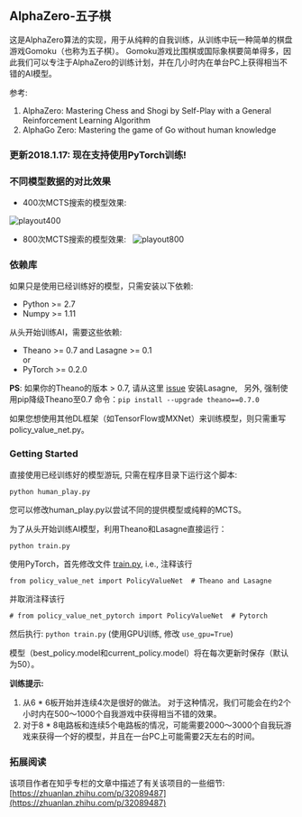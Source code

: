 ## AlphaZero-五子棋
这是AlphaZero算法的实现，用于从纯粹的自我训练，从训练中玩一种简单的棋盘游戏Gomoku（也称为五子棋）。 Gomoku游戏比围棋或国际象棋要简单得多，因此我们可以专注于AlphaZero的训练计划，并在几小时内在单台PC上获得相当不错的AI模型。

参考:  
1. AlphaZero: Mastering Chess and Shogi by Self-Play with a General Reinforcement Learning Algorithm
2. AlphaGo Zero: Mastering the game of Go without human knowledge

### 更新2018.1.17: 现在支持使用PyTorch训练!

### 不同模型数据的对比效果
- 400次MCTS搜索的模型效果:

![playout400](https://raw.githubusercontent.com/junxiaosong/AlphaZero_Gomoku/master/playout400.gif)

- 800次MCTS搜索的模型效果:  
![playout800](https://raw.githubusercontent.com/junxiaosong/AlphaZero_Gomoku/master/playout800.gif)

### 依赖库
如果只是使用已经训练好的模型，只需安装以下依赖:
- Python >= 2.7
- Numpy >= 1.11

从头开始训练AI，需要这些依赖:
- Theano >= 0.7 and Lasagne >= 0.1      
or
- PyTorch >= 0.2.0

**PS**: 如果你的Theano的版本 > 0.7, 请从这里 [issue](https://github.com/aigamedev/scikit-neuralnetwork/issues/235) 安装Lasagne,  
另外, 强制使用pip降级Theano至0.7 命令：``pip install --upgrade theano==0.7.0``

如果您想使用其他DL框架（如TensorFlow或MXNet）来训练模型，则只需重写policy_value_net.py。

### Getting Started
直接使用已经训练好的模型游玩, 只需在程序目录下运行这个脚本:  
```
python human_play.py  
```
您可以修改human_play.py以尝试不同的提供模型或纯粹的MCTS。

为了从头开始训练AI模型，利用Theano和Lasagne直接运行： 
```
python train.py
```
使用PyTorch，首先修改文件 [train.py](https://github.com/junxiaosong/AlphaZero_Gomoku/blob/master/train.py), i.e., 注释该行
```
from policy_value_net import PolicyValueNet  # Theano and Lasagne
```
并取消注释该行
```
# from policy_value_net_pytorch import PolicyValueNet  # Pytorch
```
然后执行: ``python train.py``  (使用GPU训练, 修改 ``use_gpu=True``)

模型（best_policy.model和current_policy.model）将在每次更新时保存（默认为50）。

**训练提示:**
1. 从6 * 6板开始并连续4次是很好的做法。 对于这种情况，我们可能会在约2个小时内在500〜1000个自我游戏中获得相当不错的效果。
2. 对于8 * 8电路板和连续5个电路板的情况，可能需要2000〜3000个自我玩游戏来获得一个好的模型，并且在一台PC上可能需要2天左右的时间。

### 拓展阅读
该项目作者在知乎专栏的文章中描述了有关该项目的一些细节: [https://zhuanlan.zhihu.com/p/32089487](https://zhuanlan.zhihu.com/p/32089487) 
